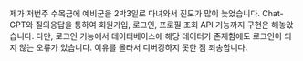 제가 저번주 수목금에 예비군을 2박3일로 다녀와서 진도가 많이 늦었습니다.
Chat-GPT와 질의응답을 통하여 회원가입, 로그인, 프로필 조회 API 기능까지 구현은 해놓았습니다.
다만, 로그인 기능에서 데이터베이스에 해당 데이터가 존재함에도 로그인이 되지 않는 오류가 있습니다.
이유를 몰라서 디버깅하지 못한 점 죄송합니다.
